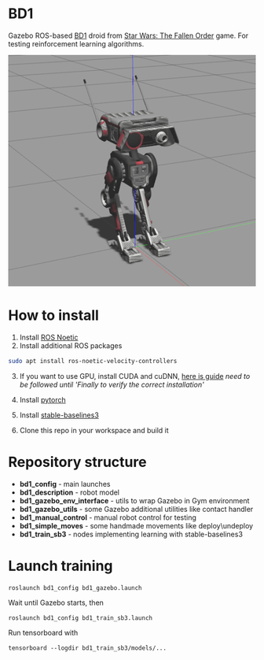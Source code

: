 # BD1
Gazebo ROS-based [BD1](https://starwars.fandom.com/wiki/BD-1) droid from [Star Wars: The Fallen Order](https://en.wikipedia.org/wiki/Star_Wars_Jedi:_Fallen_Order) game. For testing reinforcement learning algorithms.

![BD1 Gazebo](doc/images/bd1_gazebo.png)


# How to install
1. Install [ROS Noetic](http://wiki.ros.org/noetic/Installation/Ubuntu)
2. Install additional ROS packages
```bash
sudo apt install ros-noetic-velocity-controllers
```
3. If you want to use GPU, install CUDA and cuDNN, [here is guide](https://medium.com/analytics-vidhya/installing-tensorflow-with-cuda-cudnn-gpu-support-on-ubuntu-20-04-f6f67745750a) _need to be followed until 'Finally to verify the correct installation'_
4. Install [pytorch](https://pytorch.org/)
5. Install [stable-baselines3](https://github.com/DLR-RM/stable-baselines3)

6. Clone this repo in your workspace and build it

# Repository structure
 - __bd1_config__ - main launches
 - __bd1_description__ - robot model
 - __bd1_gazebo_env_interface__ - utils to wrap Gazebo in Gym environment
 - __bd1_gazebo_utils__ - some Gazebo additional utilities like contact handler
 - __bd1_manual_control__ - manual robot control for testing
 - __bd1_simple_moves__ - some handmade movements like deploy\undeploy
 - __bd1_train_sb3__ - nodes implementing learning with stable-baselines3
# Launch training
```
roslaunch bd1_config bd1_gazebo.launch
```
Wait until Gazebo starts, then
```
roslaunch bd1_config bd1_train_sb3.launch 
```
Run tensorboard with 
```
tensorboard --logdir bd1_train_sb3/models/...
```
